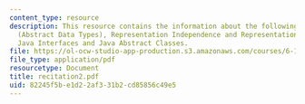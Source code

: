 ```yaml
---
content_type: resource
description: This resource contains the information about the following topics ADT
  (Abstract Data Types), Representation Independence and Representation Exposure,
  Java Interfaces and Java Abstract Classes.
file: https://ol-ocw-studio-app-production.s3.amazonaws.com/courses/6-170-laboratory-in-software-engineering-fall-2005/82245f5be1d22af331b2cd85856c49e5_recitation2.pdf
file_type: application/pdf
resourcetype: Document
title: recitation2.pdf
uid: 82245f5b-e1d2-2af3-31b2-cd85856c49e5
---
```

